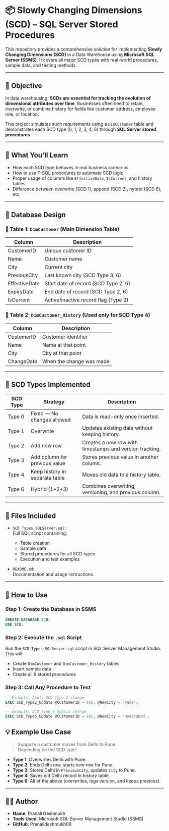 # 📦 Slowly Changing Dimensions (SCD) – SQL Server Stored Procedures

This repository provides a comprehensive solution for implementing **Slowly Changing Dimensions (SCD)** in a Data Warehouse using **Microsoft SQL Server (SSMS)**. It covers all major SCD types with real-world procedures, sample data, and testing methods.

---

## 🎯 Objective

In data warehousing, **SCDs are essential for tracking the evolution of dimensional attributes over time**. Businesses often need to retain, overwrite, or combine history for fields like customer address, employee role, or location.

This project simulates such requirements using a `DimCustomer` table and demonstrates each SCD type (0, 1, 2, 3, 4, 6) through **SQL Server stored procedures**.

---

## 🧠 What You'll Learn

- How each SCD type behaves in real business scenarios
- How to use T-SQL procedures to automate SCD logic
- Proper usage of columns like `EffectiveDate`, `IsCurrent`, and history tables
- Difference between overwrite (SCD 1), append (SCD 2), hybrid (SCD 6), etc.

---

## 🧱 Database Design

### 🔸 Table 1: `DimCustomer` (Main Dimension Table)
| Column         | Description                          |
|----------------|--------------------------------------|
| CustomerID     | Unique customer ID                   |
| Name           | Customer name                        |
| City           | Current city                         |
| PreviousCity   | Last known city (SCD Type 3, 6)      |
| EffectiveDate  | Start date of record (SCD Type 2, 6) |
| ExpiryDate     | End date of record (SCD Type 2, 6)   |
| IsCurrent      | Active/inactive record flag (Type 2) |

### 🔸 Table 2: `DimCustomer_History` (Used only for SCD Type 4)
| Column      | Description           |
|-------------|-----------------------|
| CustomerID  | Customer identifier   |
| Name        | Name at that point    |
| City        | City at that point    |
| ChangeDate  | When the change was made |

---

## 🧪 SCD Types Implemented

| SCD Type | Strategy                          | Description |
|----------|-----------------------------------|-------------|
| Type 0   | Fixed — No changes allowed        | Data is read-only once inserted. |
| Type 1   | Overwrite                         | Updates existing data without keeping history. |
| Type 2   | Add new row                       | Creates a new row with timestamps and version tracking. |
| Type 3   | Add column for previous value     | Stores previous value in another column. |
| Type 4   | Keep history in separate table    | Moves old data to a history table. |
| Type 6   | Hybrid (1+2+3)                    | Combines overwriting, versioning, and previous column. |

---

## 📂 Files Included

- `SCD_Types_SQLServer.sql`:  
  Full SQL script containing:
  - Table creation
  - Sample data
  - Stored procedures for all SCD types
  - Execution and test examples

- `README.md`:  
  Documentation and usage instructions.

---

## 🚀 How to Use

### Step 1: Create the Database in SSMS
```sql
CREATE DATABASE SCD;
USE SCD;
```

### Step 2: Execute the `.sql` Script
Run the `SCD_Types_SQLServer.sql` script in SQL Server Management Studio. This will:
- Create `DimCustomer` and `DimCustomer_History` tables
- Insert sample data
- Create all 6 stored procedures

### Step 3: Call Any Procedure to Test

```sql
-- Example: Apply SCD Type 2 change
EXEC SCD_Type2_Update @CustomerID = 102, @NewCity = 'Pune';

-- Example: SCD Type 6 hybrid change
EXEC SCD_Type6_Update @CustomerID = 101, @NewCity = 'Hyderabad';
```
## 💡 Example Use Case

> Suppose a customer moves from Delhi to Pune.  
> Depending on the SCD type:
- **Type 1**: Overwrites Delhi with Pune.
- **Type 2**: Ends Delhi row, starts new row for Pune.
- **Type 3**: Stores Delhi in `PreviousCity`, updates `City` to Pune.
- **Type 4**: Saves old Delhi record in history table.
- **Type 6**: All of the above (overwrites, logs version, and keeps previous).

---

## 👨‍💻 Author

- **Name**: Pranali Deshmukh
- **Tools Used**: Microsoft SQL Server Management Studio (SSMS)
- **GitHub**: Pranalideshmukh09


